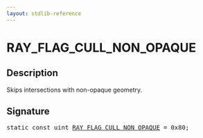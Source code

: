 ```yaml
---
layout: stdlib-reference
---
```


# RAY_FLAG_CULL_NON_OPAQUE

## Description

Skips intersections with non-opaque geometry.


## Signature
<pre>
<span class='code_keyword'>static</span> <span class='code_keyword'>const</span> <span class="code_keyword">uint</span> <a href="/stdlib-reference/global-decls/ray_flag_cull_non_opaque-01245679abcefgijklmn" class="code_var">RAY_FLAG_CULL_NON_OPAQUE</a> = 0x80;
</pre>

